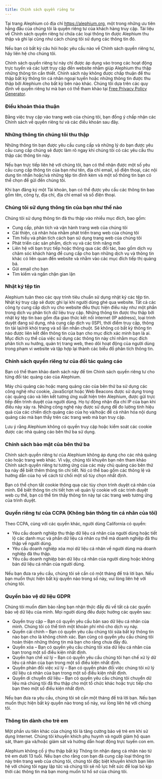 ```yaml
---
title: Chính sách quyền riêng tư
---
```


Tại trang Alephium có địa chỉ https://alephium.org, một trong những ưu tiên hằng đầu của chúng tôi là quyền riêng tư của khách hàng truy cập. Tài liệu về Chính sách quyền riêng tư chứa các loại thông tin được Alephium thu thập và ghi lại cũng như cách chúng tôi sử dụng các thông tin đó.

Nếu bạn có bất kỳ câu hỏi hoặc yêu cầu nào về Chính sách quyền riêng tư, hãy liên hệ cho chúng tôi.

Chính sách quyền riêng tư này chỉ được áp dụng vào trong các hoạt động trực tuyến và các lượt truy cập đến website nhằm giúp Alephium thu thập những thông tin cần thiết. Chính sách này không được chấp thuận để thu thập bất kỳ thông tin cá nhân ngoại tuyến hoặc những thông tin được thu thập bởi Alephium cho bất kỳ bên nào khác. Chúng tôi dựa trên các quy định về quyền riêng  tư mà bạn có thể tham khảo tại [Free Privacy Policy Generator](https://www.privacypolicygenerator.info).

### Điều khoản thỏa thuận

Bằng việc truy cập vào trang web của chúng tôi, bạn đồng ý chấp nhận các Chính sách về quyền riêng tư và các điều khoản sau đây.

### Những thông tin chúng tôi thu thập

Những thông tin bạn được yêu cầu cung cấp và những lý do bạn được yêu cầu cung cấp chúng sẽ được làm rõ ngay khi chúng tôi có các yêu cầu thu thập các thông tin này.

Nếu bạn trực tiếp liên hệ với chúng tôi, bạn có thể nhận được một số yêu cầu cung cấp thông tin của bạn như tên, địa chỉ email, số điện thoại, các nội dung tin nhắn hoặc/và những tệp tin đính kèm và một số thông tin bạn có thể chọn để gửi đến chúng tôi.

Khi bạn đăng ký một Tài khoản, bạn có thể được yêu cầu các thông tin bao gồm tên, công ty, địa chỉ, địa chỉ email và số điện thoại.

### Chúng tôi sử dụng thông tin của bạn như thế nào

Chúng tôi sử dụng thông tin đã thu thập vào nhiều mục đích, bao gồm:

- Cung cấp, phân tích và vận hành trang web của chúng tôi
- Cải thiện, cá nhân hóa nhằm phát triển trang web của chúng tôi
- Tìm hiểu và phân tích cách bạn sử dụng trang web của chúng tôi
- Phát triển các sản phẩm, dịch vụ và các tính năng mới
- Liên hệ với bạn trực tiếp hoặc thông qua các đối tác, bao gồm dịch vụ chăm sóc khách hàng để cung cấp cho bạn những dịch vụ và thông tin khác có liên quan đến website và nhằm vào các mục đích tiếp thị quảng bá.
- Gửi email cho bạn
- Tìm kiếm và ngăn chặn gian lận

### Nhật ký tệp tin

Alephium tuân theo các quy trình tiêu chuẩn sử dụng nhật ký các tệp tin. Nhật ký truy cập sẽ được ghi lại khi người dùng ghé qua website. Tất cả các công ty cung cấp dịch vụ cho website đều thực hiện điều này như một phần trong dịch vụ phân tích dữ liệu truy cập. Những thông tin được thu thập bởi nhật ký tệp tin bao gồm địa giao thức kết nối internet (IP address), loại trình duyệt đang sử dụng, nhà cung cấp dịch vụ (ISP), thời điểm truy cập, thông tin tải lại/rời khỏi trang và số lần nhấn chuột. Sẽ không có bất kỳ thông tin nào được liên kết đến thông tin của bạn cho mục đích xác minh bạn là ai. Mục đích cụ thể của việc sử dụng các thông tin này chỉ nhằm mục đích phân tích xu hướng, quản trị trang web, theo dõi hoạt động của người dùng trong phạm vi website và tập hợp lại thành các biểu đồ phân tích thông tin.

### Chính sách quyền riêng tư của đối tác quảng cáo

Bạn có thể tham khảo danh sách này để tìm Chính sách quyền riêng tư cho từng đối tác quảng cáo của Alephium.

Máy chủ quảng cáo hoặc mạng quảng cáo của bên thứ ba sử dụng các công nghệ như cookie, JavaScript hoặc Web Beacons được sử dụng trong các quảng cáo và liên kết tương ứng xuất hiện trên Alephium, được gửi trực tiếp đến trình duyệt của người dùng. Họ tự động nhận địa chỉ IP của bạn khi điều này xảy ra. Những công nghệ này được sử dụng để đo lường tính hiệu quả của các chiến dịch quảng cáo của họ và/hoặc để cá nhân hóa nội dung quảng cáo mà bạn thấy trên các trang web mà bạn truy cập.

Lưu ý rằng Alephium không có quyền truy cập hoặc kiểm soát các cookie được các nhà quảng cáo bên thứ ba sử dụng.

### Chính sách bảo mật của bên thứ ba

Chính sách quyền riêng tư của Alephium không áp dụng cho các nhà quảng cáo hoặc trang web khác. Vì vậy, chúng tôi khuyên bạn nên tham khảo Chính sách quyền riêng tư tương ứng của các máy chủ quảng cáo bên thứ ba này để biết thêm thông tin chi tiết. Nó có thể bao gồm các thông lệ và hướng dẫn của họ về cách từ chối một số tùy chọn nhất định.

Bạn có thể chọn tắt cookie thông qua các tùy chọn trình duyệt cá nhân của mình. Để biết thông tin chi tiết hơn về quản lý cookie với các trình duyệt web cụ thể, bạn có thể tìm thấy thông tin này tại các trang web tương ứng của trình duyệt.

### Quyền riêng tư của CCPA (Không bán thông tin cá nhân của tôi)

Theo CCPA, cùng với các quyền khác, người dùng California có quyền:

- Yêu cầu doanh nghiệp thu thập dữ liệu cá nhân của người dùng hoặc tiết lộ các danh mục và phần dữ liệu cá nhân cụ thể mà doanh nghiệp đã thu thập về người dùng.
- Yêu cầu doanh nghiệp xóa mọi dữ liệu cá nhân về người dùng mà doanh nghiệp đã thu thập.
- Yêu cầu doanh nghiệp bán dữ liệu cá nhân của người dùng hoặc không bán dữ liệu cá nhân của người dùng.

Nếu bạn đưa ra yêu cầu, chúng tôi sẽ cần có một tháng để trả lời bạn. Nếu bạn muốn thực hiện bất kỳ quyền nào trong số này, vui lòng liên hệ với chúng tôi.

### Quyền bảo vệ dữ liệu GDPR

Chúng tôi muốn đảm bảo rằng bạn nhận thức đầy đủ về tất cả các quyền bảo vệ dữ liệu của mình. Mọi người dùng đều được hưởng các quyền sau:

- Quyền truy cập – Bạn có quyền yêu cầu bản sao dữ liệu cá nhân của mình. Chúng tôi có thể tính một khoản phí nhỏ cho dịch vụ này.
- Quyền cải chính – Bạn có quyền yêu cầu chúng tôi sửa bất kỳ thông tin nào bạn cho là không chính xác. Bạn cũng có quyền yêu cầu chúng tôi hoàn thiện những thông tin mà bạn cho rằng chưa đầy đủ.
- Quyền xóa – Bạn có quyền yêu cầu chúng tôi xóa dữ liệu cá nhân của bạn trong một số điều kiện nhất định.
- Quyền hạn chế xử lý – Bạn có quyền yêu cầu chúng tôi hạn chế xử lý dữ liệu cá nhân của bạn trong một số điều kiện nhất định.
- Quyền phản đối việc xử lý – Bạn có quyền phản đối việc chúng tôi xử lý dữ liệu cá nhân của bạn trong một số điều kiện nhất định.
- Quyền di chuyển dữ liệu – Bạn có quyền yêu cầu chúng tôi chuyển dữ liệu mà chúng tôi đã thu thập cho một tổ chức khác hoặc trực tiếp cho bạn theo một số điều kiện nhất định.

Nếu bạn đưa ra yêu cầu, chúng tôi sẽ cần một tháng để trả lời bạn. Nếu bạn muốn thực hiện bất kỳ quyền nào trong số này, vui lòng liên hệ với chúng tôi.

### Thông tin dành cho trẻ em

Một phần ưu tiên khác của chúng tôi là tăng cường bảo vệ trẻ em khi sử dụng Internet. Chúng tôi khuyến khích phụ huynh và người giám hộ quan sát, tham gia và/hoặc giám sát và hướng dẫn hoạt động trực tuyến con em.

Alephium không cố ý thu thập bất kỳ Thông tin nhận dạng cá nhân nào từ trẻ em dưới 13 tuổi. Nếu bạn cho rằng con bạn đã cung cấp loại thông tin này trên trang web của chúng tôi, chúng tôi đặc biệt khuyến khích bạn liên hệ với chúng tôi ngay lập tức và chúng tôi sẽ nỗ lực hết sức để loại bỏ kịp thời các thông tin mà bạn mong muốn từ hồ sơ của chúng tôi.
